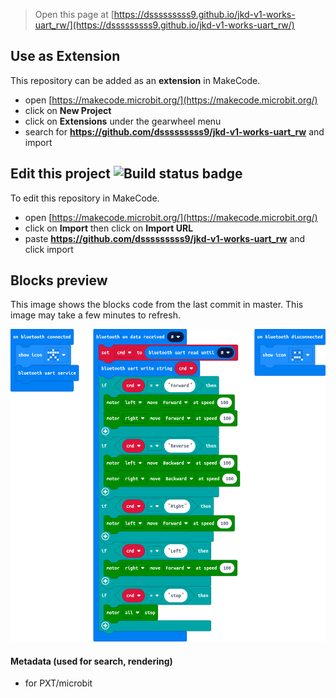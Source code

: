 
> Open this page at [https://dsssssssss9.github.io/jkd-v1-works-uart_rw/](https://dsssssssss9.github.io/jkd-v1-works-uart_rw/)

## Use as Extension

This repository can be added as an **extension** in MakeCode.

* open [https://makecode.microbit.org/](https://makecode.microbit.org/)
* click on **New Project**
* click on **Extensions** under the gearwheel menu
* search for **https://github.com/dsssssssss9/jkd-v1-works-uart_rw** and import

## Edit this project ![Build status badge](https://github.com/dsssssssss9/jkd-v1-works-uart_rw/workflows/MakeCode/badge.svg)

To edit this repository in MakeCode.

* open [https://makecode.microbit.org/](https://makecode.microbit.org/)
* click on **Import** then click on **Import URL**
* paste **https://github.com/dsssssssss9/jkd-v1-works-uart_rw** and click import

## Blocks preview

This image shows the blocks code from the last commit in master.
This image may take a few minutes to refresh.

![A rendered view of the blocks](https://github.com/dsssssssss9/jkd-v1-works-uart_rw/raw/master/.github/makecode/blocks.png)

#### Metadata (used for search, rendering)

* for PXT/microbit
<script src="https://makecode.com/gh-pages-embed.js"></script><script>makeCodeRender("{{ site.makecode.home_url }}", "{{ site.github.owner_name }}/{{ site.github.repository_name }}");</script>
